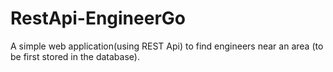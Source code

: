 # RestApi-EngineerGo
A simple web application(using REST Api) to find engineers near an area (to be first stored in the database).
